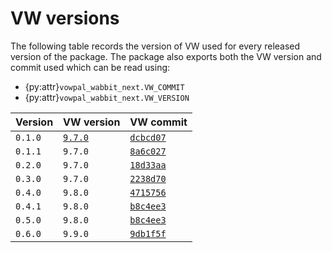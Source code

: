 # VW versions

The following table records the version of VW used for every released version of the package.
The package also exports both the VW version and commit used which can be read using:

- {py:attr}`vowpal_wabbit_next.VW_COMMIT`
- {py:attr}`vowpal_wabbit_next.VW_VERSION`

| Version | VW version | VW commit |
| --- | --- | --- |
| `0.1.0` | [`9.7.0`](https://github.com/VowpalWabbit/vowpal_wabbit/releases/tag/9.7.0) | [`dcbcd07`](https://github.com/VowpalWabbit/vowpal_wabbit/commits/dcbcd07) |
| `0.1.1` | `9.7.0` | [`8a6c027`](https://github.com/VowpalWabbit/vowpal_wabbit/commits/8a6c027) |
| `0.2.0` | `9.7.0` | [`18d33aa`](https://github.com/VowpalWabbit/vowpal_wabbit/commits/18d33aa) |
| `0.3.0` | `9.7.0` | [`2238d70`](https://github.com/VowpalWabbit/vowpal_wabbit/commits/2238d7053f1f86cb8db6224d65e6e34cff10381e) |
| `0.4.0` | `9.8.0` | [`4715756`](https://github.com/VowpalWabbit/vowpal_wabbit/commits/4715756) |
| `0.4.1` | `9.8.0` | [`b8c4ee3`](https://github.com/VowpalWabbit/vowpal_wabbit/commits/b8c4ee3) |
| `0.5.0` | `9.8.0` | [`b8c4ee3`](https://github.com/VowpalWabbit/vowpal_wabbit/commits/b8c4ee3) |
| `0.6.0` | `9.9.0` | [`9db1f5f`](https://github.com/VowpalWabbit/vowpal_wabbit/commits/9db1f5f) |
